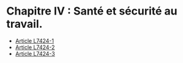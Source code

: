 # Chapitre IV : Santé et sécurité au travail.

* [Article L7424-1](./LEGIARTI000006904782.md)
* [Article L7424-2](./LEGIARTI000006904783.md)
* [Article L7424-3](./LEGIARTI000006904784.md)
